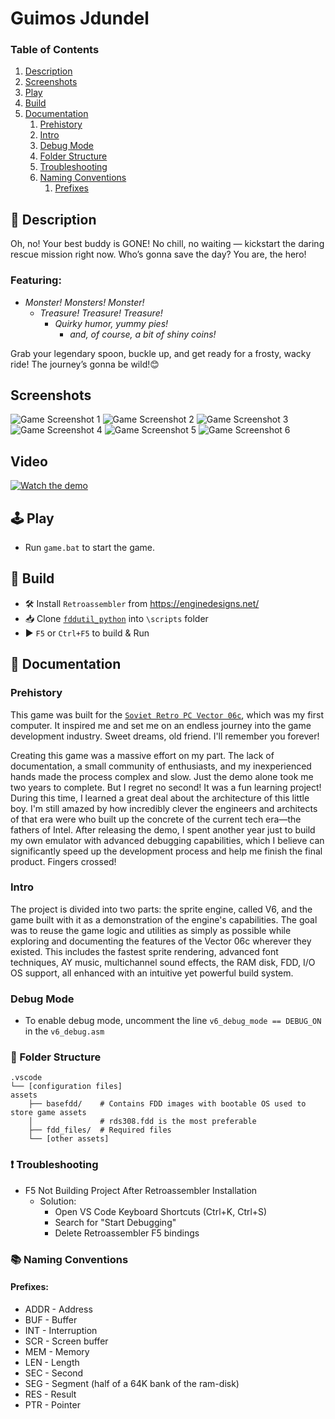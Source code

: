# Guimos Jdundel

### Table of Contents
1. [Description](#description)
2. [Screenshots](#screenshots)
3. [Play](#play)
4. [Build](#build)
5. [Documentation](#documentation)
   1. [Prehistory](#prehistory)
   2. [Intro](#intro)
   3. [Debug Mode](#debug-mode)
   4. [Folder Structure](#folder-structure)
   5. [Troubleshooting](#troubleshooting)
   6. [Naming Conventions](#naming-conventions)
      1. [Prefixes](#prefixes)

## 📝 Description

Oh, no! Your best buddy is GONE! No chill, no waiting — kickstart the daring 
rescue mission right now. Who’s gonna save the day? You are, the hero!

### Featuring:
* *Monster! Monsters! Monster!*  
   * *Treasure! Treasure! Treasure!*
      * *Quirky humor, yummy pies!*
         * *and, of course, a bit of shiny coins!*


Grab your legendary spoon, buckle up, and get ready for a frosty, wacky ride!
The journey’s gonna be wild!😊

## Screenshots
![Game Screenshot 1](docs/images/main_menu_eng.png "English Version")
![Game Screenshot 2](docs/images/game01_eng.png "Gameplay Example")
![Game Screenshot 3](docs/images/game02_eng.png "Gameplay Example")
![Game Screenshot 4](docs/images/main_menu_rus.png "Русская Версия")
![Game Screenshot 5](docs/images/game03_rus.png "Пример Игры")
![Game Screenshot 6](docs/images/game04_rus.png "Пример Игры")

## Video 
[![Watch the demo](docs/images/youtube_01.png)](https://www.youtube.com/watch?v=WMzj-VmqIDg)


## 🕹️ Play
* Run `game.bat` to start the game.

## 🔨 Build
* 🛠️ Install `Retroassembler` from https://enginedesigns.net/
* 📥 Clone [`fddutil_python`](https://github.com/parallelno/fddutil_python.git) into `\scripts` folder
* ▶️ `F5` or `Ctrl+F5` to build & Run

## 📄 Documentation

### Prehistory
This game was built for the [`Soviet Retro PC Vector 06c`](https://en.wikipedia.org/wiki/Vector-06C), which was my first computer. It inspired me and set me on an endless journey into the game development industry. Sweet dreams, old friend. I'll remember you forever!

Creating this game was a massive effort on my part. The lack of documentation, a small community of enthusiasts, and my inexperienced hands made the process complex and slow. Just the demo alone took me two years to complete. But I regret no second! It was a fun learning project! During this time, I learned a great deal about the architecture of this little boy. I'm still amazed by how incredibly clever the engineers and architects of that era were who built up the concrete of the current tech era—the fathers of Intel. 
After releasing the demo, I spent another year just to build my own emulator with advanced debugging capabilities, which I believe can significantly speed up the development process and help me finish the final product. Fingers crossed!

### Intro
The project is divided into two parts: the sprite engine, called V6, and the game built with it as a demonstration of the engine's capabilities. The goal was to reuse the game logic and utilities as simply as possible while exploring and documenting the features of the Vector 06c wherever they existed. This includes the fastest sprite rendering, advanced font techniques, AY music, multichannel sound effects, the RAM disk, FDD, I/O OS support, all enhanced with an intuitive yet powerful build system.

### Debug Mode
* To enable debug mode, uncomment the line `v6_debug_mode == DEBUG_ON` in the `v6_debug.asm`

### 📁 Folder Structure
```plaintext
.vscode
└── [configuration files]
assets
    ├── basefdd/    # Contains FDD images with bootable OS used to store game assets
    │               # rds308.fdd is the most preferable
    ├── fdd_files/  # Required files
    └── [other assets]
```
### ❗ Troubleshooting
* F5 Not Building Project After Retroassembler Installation
   * Solution:
      * Open VS Code Keyboard Shortcuts (Ctrl+K, Ctrl+S)
      * Search for "Start Debugging"
      * Delete Retroassembler F5 bindings

### 📚 Naming Conventions
#### Prefixes:

* ADDR - Address
* BUF - Buffer
* INT - Interruption
* SCR - Screen buffer
* MEM - Memory
* LEN - Length
* SEC - Second
* SEG - Segment (half of a 64K bank of the ram-disk)
* RES - Result
* PTR - Pointer
